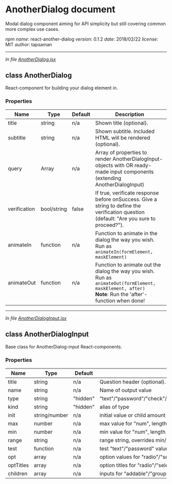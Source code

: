 # AnotherDialog document

Modal dialog component aiming for API simplicity but still covering common more complex use cases.

*npm name*: react-another-dialog
*version*: 0.1.2
*date*: 2018/02/22
*license*: MIT
*author*: tapsaman


*************************
*In file [AnotherDialog.jsx](src\AnotherDialog.jsx)*

## class AnotherDialog

React-component for building your dialog element in.

### Properties

Name | Type | Default | Description
-----|------|---------|------------
title | string | n/a | Shown title (optional).
subtitle | string | n/a | Shown subtitle. Included HTML will be rendered (optional).
query | Array | n/a | Array of properties to render AnotherDialogInput-objects with OR ready-made input components (extending AnotherDialogInput)
verification | bool/string | false | If true, verificate response before onSuccess. Give a string to define the verification question (default: "Are you sure to proceed?").
animateIn | function | n/a | Function to animate in the dialog the way you wish.<br>Run as ```animateIn(formElement, maskElement)```
animateOut | function | n/a | Function to animate out the dialog the way you wish.<br>Run as ```animateOut(formElement, maskElement, after)```<br>**Note**: Run the 'after'-function when done!


*************************
*In file [AnotherDialogInput.jsx](src\AnotherDialogInput.jsx)*

## class AnotherDialogInput

Base class for AnotherDialog-input React-components.

### Properties

Name | Type | Default | Description
-----|------|---------|------------
title | string | n/a | Question header (optional).
name | string | n/a | Name of output value
type | string | "hidden" | "text"/"password"/"check"/"number"/"radio"/"select"/"group"/"addable"/"hidden"
kind | string | "hidden" | alias of type
init | string/number | n/a | initial value or child amount for "addable"
max | number | n/a | max value for "num", length for "text"/"password" or child amount for "addable"
min | number | n/a | min value for "num", length for "text"/"password" or child amount for "addable"
range | string	| n/a | range string, overrides min/max (e.g. "0-5")
test | function | n/a | test "text"/"password" value with
opt | array | n/a | option values for "radio"/"select" (use null for disabled options / option headers)
optTitles | array | n/a | option titles for "radio"/"select"
children | array | n/a | inputs for "addable"/"group"


